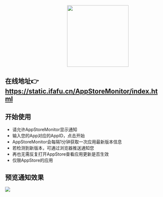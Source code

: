<h1 align="center">
  <img src="http://www.zxlee.cn/AppStoreMonitorLogo.png" width="200" height="200" style="margin-left:100px"/>
</h1>  

## 在线地址👉 https://static.ifafu.cn/AppStoreMonitor/index.html

## 开始使用
* 请允许AppStoreMonitor显示通知
* 输入您的App对应的AppID，点击开始
* AppStoreMonitor会每隔1分钟获取一次应用最新版本信息
* 若检测到新版本，可通过浏览器推送通知您
* 再也无需反复打开AppStore查看应用更新是否生效
* 仅限AppStore的应用

## 预览通知效果
![](http://www.zxlee.cn/AppStoreMonitorLogoDemo2.png)
